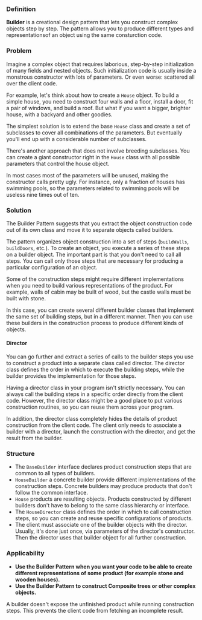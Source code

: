 ### Definition
**Builder** is a creational design pattern that lets you construct complex objects step by step.
The pattern allows you to produce different types and representationsof an object using the same consturction code.

### Problem
Imagine a complex object that requires laborious, step-by-step
initialization of many fields and nested objects. Such initialization
code is usually inside a monstrous constructor with lots of parameters.
Or even worse: scattered all over the client code.

For example, let's think about how to create a `House` object. To build
a simple house, you need to construct four walls and a floor, install
a door, fit a pair of windows, and build a roof. But what if you want
a bigger, brighter house, with a backyard and other goodies.

The simplest solution is to extend the base `House` class and create
a set of subclasses to cover all combinations of the parameters. But
eventually you'll end up with a considerable number of subclasses.

There's another approach that does not involve breeding subclasses. You
can create a giant constructor right in the `House` class with all
possible parameters that control the house object.

In most cases most of the parameters will be unused, making the constructor
calls pretty ugly. For instance, only a fraction of houses has swimming
pools, so the parameters related to swimming pools will be useless nine times out of ten.


### Solution

The Builder Pattern suggests that you extract the object construction
code out of its own class and move it to separate objects called builders.

The pattern organizes object construction into a set of steps (`buildWalls`, `buildDoors`, etc.).
To create an object, you execute a series of these steps on a builder object.
The important part is that you don't need to call all steps. You can call
only those steps that are necessary for producing a particular configuration of an object.


Some of the construction steps might require different implementations
when you need to build various representations of the product. For example,
walls of cabin may be built of wood, but the castle walls must be built with stone.

In this case, you can create several different builder classes that implement
the same set of building steps, but in a different manner. Then you can
use these builders in the construction process to produce different kinds of objects.

#### Director

You can go further and extract a series of calls to the builder steps
you use to construct a product into a separate class called director.
The director class defines the order in which to execute the building steps, while
the builder provides the implementation for those steps.

Having a director class in your program isn't strictly necessary. You
can always call the building steps in a specific order directly from
the client code. However, the director class might be a good place to
put various construction routines, so you can reuse them across your program.

In addition, the director class completely hides the details of product construction from the client code.
The client only needs to associate a builder with a director, launch the construction
with the director, and get the result from the builder.

### Structure

- The `BaseBuilder` interface declares product construction steps that are common to all types of builders.
- `HouseBuilder` a concrete builder provide different implementations of the construction steps. Concrete builders may produce products that don't follow the common interface.
- `House` products are resulting objects. Products constructed by different builders don't have to belong to the same class hierarchy or interface.
- The `HouseDirector` class defines the order in which to call construction steps, so you can create and reuse specific configurations of products.
- The client must associate one of the builder objects with the director. Usually, it's done just once, via parameters of the director's constructor. Then the director uses that builder object for all further construction.

### Applicability
- **Use the Builder Pattern when you want your code to be able to create different representations of some product (for example stone and wooden houses).**
- **Use the Builder Pattern to construct Composite trees or other complex objects.**

A builder doesn't expose the unfinished product while running construction steps. This prevents
the client code from fetching an incomplete result.
